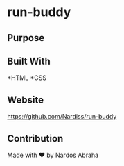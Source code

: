# run-buddy

## Purpose

## Built With
*HTML
*CSS

## Website
https://github.com/Nardiss/run-buddy

## Contribution
Made with ❤️ by Nardos Abraha
